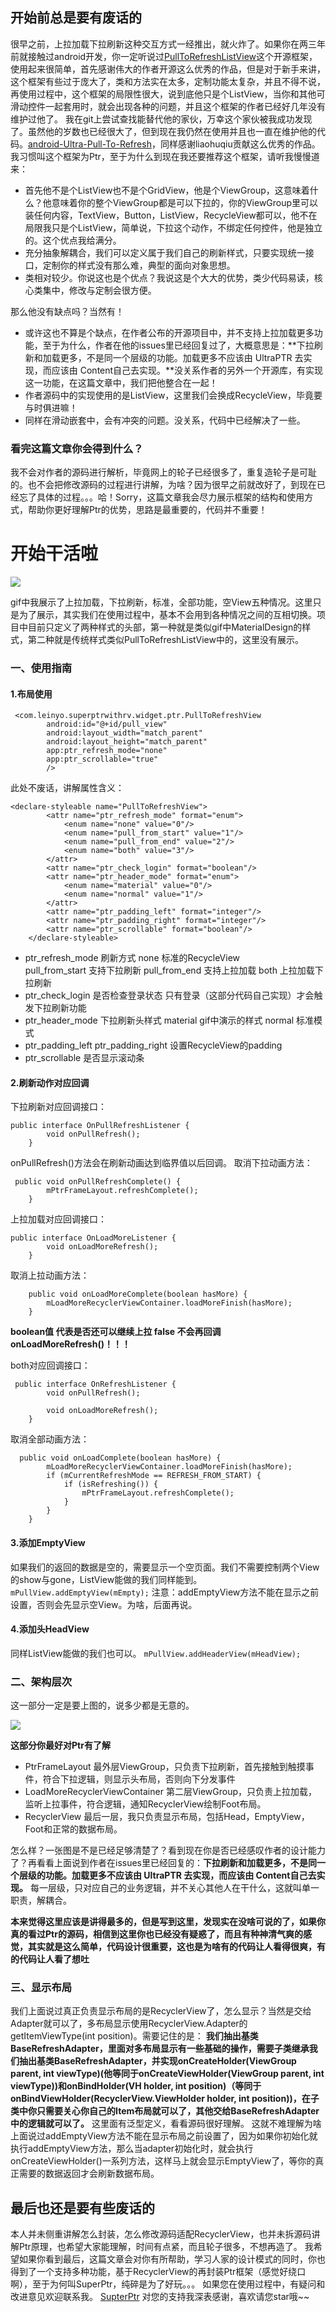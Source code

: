## 开始前总是要有废话的
很早之前，上拉加载下拉刷新这种交互方式一经推出，就火炸了。如果你在两三年前就接触过android开发，你一定听说过[PullToRefreshListView](https://github.com/johannilsson/android-pulltorefresh)这个开源框架，使用起来很简单，首先感谢伟大的作者开源这么优秀的作品，但是对于新手来讲，这个框架有些过于庞大了，类和方法实在太多，定制功能太复杂，并且不得不说，再使用过程中，这个框架的局限性很大，说到底他只是个ListView，当你和其他可滑动控件一起套用时，就会出现各种的问题，并且这个框架的作者已经好几年没有维护过他了。
我在git上尝试查找能替代他的家伙，万幸这个家伙被我成功发现了。虽然他的岁数也已经很大了，但到现在我仍然在使用并且也一直在维护他的代码。[android-Ultra-Pull-To-Refresh](https://github.com/liaohuqiu/android-Ultra-Pull-To-Refresh)，同样感谢liaohuqiu贡献这么优秀的作品。我习惯叫这个框架为Ptr，至于为什么到现在我还要推荐这个框架，请听我慢慢道来：
* 首先他不是个ListView也不是个GridView，他是个ViewGroup，这意味着什么？他意味着你的整个ViewGroup都是可以下拉的，你的ViewGroup里可以装任何内容，TextView，Button，ListView，RecycleView都可以，他不在局限我只是个ListView，简单说，下拉这个动作，不绑定任何控件，他是独立的。这个优点我给满分。
* 充分抽象解耦合，我们可以定义属于我们自己的刷新样式，只要实现统一接口，定制你的样式没有那么难，典型的面向对象思想。
* 类相对较少。你说这也是个优点？我说这是个大大的优势，类少代码易读，核心类集中，修改与定制会很方便。

那么他没有缺点吗？当然有！

* 或许这也不算是个缺点，在作者公布的开源项目中，并不支持上拉加载更多功能，至于为什么，作者在他的issues里已经回复过了，大概意思是：**下拉刷新和加载更多，不是同一个层级的功能。加载更多不应该由 UltraPTR 去实现，而应该由 Content自己去实现。**没关系作者的另外一个开源库，有实现这一功能，在这篇文章中，我们把他整合在一起！
* 作者源码中的实现使用的是ListView，这里我们会换成RecycleView，毕竟要与时俱进嘛！
* 同样在滑动嵌套中，会有冲突的问题。没关系，代码中已经解决了一些。



### 看完这篇文章你会得到什么？
我不会对作者的源码进行解析，毕竟网上的轮子已经很多了，重复造轮子是可耻的。也不会把修改源码的过程进行讲解，为啥？因为很早之前就改好了，到现在已经忘了具体的过程。。。哈！Sorry，这篇文章我会尽力展示框架的结构和使用方式，帮助你更好理解Ptr的优势，思路是最重要的，代码并不重要！

# 开始干活啦

![](https://dn-mhke0kuv.qbox.me/8a027f911b2f08851fe7.gif)

gif中我展示了上拉加载，下拉刷新，标准，全部功能，空View五种情况。这里只是为了展示，其实我们在使用过程中，基本不会用到各种情况之间的互相切换。项目中目前只定义了两种样式的头部，第一种就是类似gif中MaterialDesign的样式，第二种就是传统样式类似PullToRefreshListView中的，这里没有展示。

### 一、使用指南
#### 1.布局使用

```
 <com.leinyo.superptrwithrv.widget.ptr.PullToRefreshView
        android:id="@+id/pull_view"
        android:layout_width="match_parent"
        android:layout_height="match_parent"
        app:ptr_refresh_mode="none"
        app:ptr_scrollable="true"
        />
```
此处不废话，讲解属性含义：

```
<declare-styleable name="PullToRefreshView">
        <attr name="ptr_refresh_mode" format="enum">
            <enum name="none" value="0"/>
            <enum name="pull_from_start" value="1"/>
            <enum name="pull_from_end" value="2"/>
            <enum name="both" value="3"/>
        </attr>
        <attr name="ptr_check_login" format="boolean"/>
        <attr name="ptr_header_mode" format="enum">
            <enum name="material" value="0"/>
            <enum name="normal" value="1"/>
        </attr>
        <attr name="ptr_padding_left" format="integer"/>
        <attr name="ptr_padding_right" format="integer"/>
        <attr name="ptr_scrollable" format="boolean"/>
    </declare-styleable>
```
* ptr_refresh_mode 刷新方式 
  none               标准的RecycleView   
  pull_from_start    支持下拉刷新
  pull_from_end      支持上拉加载
  both               上拉加载下拉刷新
* ptr_check_login 是否检查登录状态 只有登录（这部分代码自己实现）才会触发下拉刷新功能
* ptr_header_mode 下拉刷新头样式 
  material gif中演示的样式
  normal   标准模式
* ptr_padding_left ptr_padding_right 设置RecycleView的padding
* ptr_scrollable 是否显示滚动条

#### 2.刷新动作对应回调
下拉刷新对应回调接口：

```
public interface OnPullRefreshListener {
        void onPullRefresh();
    }
```
onPullRefresh()方法会在刷新动画达到临界值以后回调。
取消下拉动画方法：

```
 public void onPullRefreshComplete() {
        mPtrFrameLayout.refreshComplete();
    }

```
上拉加载对应回调接口：

```
public interface OnLoadMoreListener {
        void onLoadMoreRefresh();
    }

```
取消上拉动画方法：

```
    public void onLoadMoreComplete(boolean hasMore) {
        mLoadMoreRecyclerViewContainer.loadMoreFinish(hasMore);
    }
```
**boolean值 代表是否还可以继续上拉 false 不会再回调onLoadMoreRefresh()！！！**

both对应回调接口：

```
 public interface OnRefreshListener {
        void onPullRefresh();

        void onLoadMoreRefresh();
    }
```
取消全部动画方法：
```
  public void onLoadComplete(boolean hasMore) {
        mLoadMoreRecyclerViewContainer.loadMoreFinish(hasMore);
        if (mCurrentRefreshMode == REFRESH_FROM_START) {
            if (isRefreshing()) {
                mPtrFrameLayout.refreshComplete();
            }
        }
    }
```
#### 3.添加EmptyView
如果我们的返回的数据是空的，需要显示一个空页面。我们不需要控制两个View的show与gone，ListView能做的我们同样能到。
`   mPullView.addEmptyView(mEmpty);
`
注意：addEmptyView方法不能在显示之前设置，否则会先显示空View。为啥，后面再说。
#### 4.添加头HeadView
同样ListView能做的我们也可以。
`
mPullView.addHeaderView(mHeadView);
`


### 二、架构层次
这一部分一定是要上图的，说多少都是无意的。

![](https://dn-mhke0kuv.qbox.me/7d12a475704e24d43e80.png)

**这部分你最好对Ptr有了解**
* PtrFrameLayout 
  最外层ViewGroup，只负责下拉刷新，首先接触到触摸事件，符合下拉逻辑，则显示头布局，否则向下分发事件
* LoadMoreRecyclerViewContainer
  第二层ViewGroup，只负责上拉加载，监听上拉事件，符合逻辑，通知RecyclerView绘制Foot布局。
* RecyclerView
  最后一层，我只负责显示布局，包括Head，EmptyView，Foot和正常的数据布局。

怎么样？一张图是不是已经足够清楚了？看到现在你是否已经感叹作者的设计能力了？再看看上面说到作者在issues里已经回复的：**下拉刷新和加载更多，不是同一个层级的功能。加载更多不应该由 UltraPTR 去实现，而应该由 Content自己去实现。**
每一层级，只对应自己的业务逻辑，并不关心其他人在干什么，这就叫单一职责，解耦合。

**本来觉得这里应该是讲得最多的，但是写到这里，发现实在没啥可说的了，如果你真的看过Ptr的源码，相信到这里你也已经没有疑惑了，而且有种神清气爽的感觉，其实就是这么简单，代码设计很重要，这也是为啥有的代码让人看得很爽，有的代码让人看了想吐**

### 三、显示布局
我们上面说过真正负责显示布局的是RecyclerView了，怎么显示？当然是交给Adapter就可以了，多布局显示使用RecyclerView.Adapter的getItemViewType(int position)。需要记住的是：
**我们抽出基类BaseRefreshAdapter，里面对多布局显示有一些基础的操作，需要子类继承我们抽出基类BaseRefreshAdapter，并实现onCreateHolder(ViewGroup parent, int viewType)(他等同于onCreateViewHolder(ViewGroup parent, int viewType))和onBindHolder(VH holder, int position)（等同于onBindViewHolder(RecyclerView.ViewHolder holder, int position))，在子类中你只需要关心你自己的Item布局就可以了，其他交给BaseRefreshAdapter中的逻辑就可以了。**
这里面有泛型定义，看看源码很好理解。
这就不难理解为啥上面说过addEmptyView方法不能在显示布局之前设置了，因为如果你初始化就执行addEmptyView方法，那么当adapter初始化时，就会执行onCreateViewHolder()一系列方法，这样马上就会显示EmptyView了，等你的真正需要的数据返回才会刷新数据布局。

## 最后也还是要有些废话的
本人并未侧重讲解怎么封装，怎么修改源码适配RecyclerView，也并未拆源码讲解Ptr原理，也希望大家能理解，时间有点紧，而且轮子很多，不想再造了。
我希望如果你看到最后，这篇文章会对你有所帮助，学习人家的设计模式的同时，你也得到了一个支持多种功能，基于RecyclerView的再封装Ptr框架（感觉好绕口啊），至于为何叫SuperPtr，纯碎是为了好玩。。。
如果您在使用过程中，有疑问和改进意见欢迎联系我。
[SupterPtr](https://github.com/FutureHere/SuperPtrWithRV) 对您的支持我深表感谢，喜欢请您star哦~~

